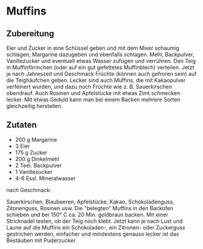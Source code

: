 # Muffins

## Zubereitung

Eier und Zucker in eine Schüssel geben und mit dem Mixer schaumig schlagen, Margarine dazugeben und ebenfalls schlagen. Mehl, Backpulver, Vanillezucker und eventuell etwas Wasser zufügen und verrühren. Den Teig in Muffinförmchen (oder auf ein gut gefettetes Muffinblech) verteilen. Jetzt je nach Jahreszeit und Geschmack Früchte (können auch gefroren sein) auf die Teighäufchen geben. Lecker sind auch Muffins, die mit Kakaopulver verfeinert wurden, und dazu noch Früchte wie z. B. Sauerkirschen obendrauf. Auch Rosinen und Apfelstücke mit etwas Zimt schmecken lecker. Mit etwas Geduld kann man bei einem Backen mehrere Sorten gleichzeitig herstellen.

## Zutaten

- 200 g Margarine
- 3 Eier
- 175 g Zucker
- 200 g Dinkelmehl
- 2 Teel. Backpulver
- 1 Vanillezucker
- 4-6 Essl. Mineralwasser

nach Geschmack:

Sauerkirschen, Blaubeeren, Apfelstücke, Kakao, Schokoladenguss, Zitonenguss, Rosinen usw. Die "belegten" Muffins in den Backofen schieben und bei 150° C ca. 20 Min. goldbraun backen. Mit einer Stricknadel testen, ob der Teig noch klebt. Jetzt kann je nach Lust und Laune auf die Muffins ein Schokoladen-, ein Zitronen- oder Zuckerguss gestrichen werden, einfacher und mindestens genauso lecker ist das Bestäuben mit Puderzucker.
